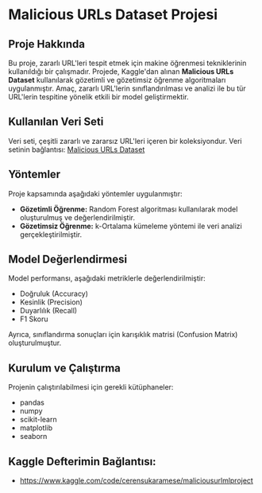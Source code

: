 # Malicious URLs Dataset Projesi

## Proje Hakkında
Bu proje, zararlı URL'leri tespit etmek için makine öğrenmesi tekniklerinin kullanıldığı bir çalışmadır. Projede, Kaggle'dan alınan **Malicious URLs Dataset** kullanılarak gözetimli ve gözetimsiz öğrenme algoritmaları uygulanmıştır. Amaç, zararlı URL'lerin sınıflandırılması ve analizi ile bu tür URL'lerin tespitine yönelik etkili bir model geliştirmektir.

## Kullanılan Veri Seti
Veri seti, çeşitli zararlı ve zararsız URL'leri içeren bir koleksiyondur. Veri setinin bağlantısı: [Malicious URLs Dataset]((https://www.kaggle.com/datasets/sid321axn/malicious-urls-dataset))

## Yöntemler
Proje kapsamında aşağıdaki yöntemler uygulanmıştır:
- **Gözetimli Öğrenme:** Random Forest algoritması kullanılarak model oluşturulmuş ve değerlendirilmiştir.
- **Gözetimsiz Öğrenme:** k-Ortalama kümeleme yöntemi ile veri analizi gerçekleştirilmiştir.

## Model Değerlendirmesi
Model performansı, aşağıdaki metriklerle değerlendirilmiştir:
- Doğruluk (Accuracy)
- Kesinlik (Precision)
- Duyarlılık (Recall)
- F1 Skoru

Ayrıca, sınıflandırma sonuçları için karışıklık matrisi (Confusion Matrix) oluşturulmuştur.

## Kurulum ve Çalıştırma
Projenin çalıştırılabilmesi için gerekli kütüphaneler:
- pandas
- numpy
- scikit-learn
- matplotlib
- seaborn
## Kaggle Defterimin Bağlantısı:
- https://www.kaggle.com/code/cerensukaramese/maliciousurlmlproject
